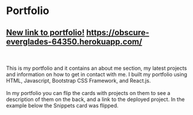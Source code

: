# Portfolio
## [New link to portfolio!](https://obscure-everglades-64350.herokuapp.com/)  https://obscure-everglades-64350.herokuapp.com/
<br>
<br>
This is my portfolio and it contains an about me section, my latest projects and information on how to get in contact with me. I built my portfolio using HTML, Javascript, Bootstrap CSS Framework, and React.js.
<br>
<br>
In my portfolio you can flip the cards with projects on them to see a description of them on the back, and a link to the deployed project. In the example below the Snippets card was flipped.
<br>

